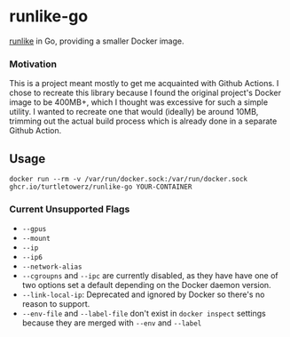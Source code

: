# runlike-go
[runlike](https://github.com/lavie/runlike) in Go, providing a smaller Docker image.


### Motivation
This is a project meant mostly to get me acquainted with Github Actions. I chose to recreate this library because
I found the original project's Docker image to be 400MB+, which I thought was excessive for such a simple utility.
I wanted to recreate one that would (ideally) be around 10MB, trimming out the actual build process which is already
done in a separate Github Action.


## Usage
`docker run --rm -v /var/run/docker.sock:/var/run/docker.sock ghcr.io/turtletowerz/runlike-go YOUR-CONTAINER`


### Current Unsupported Flags
- `--gpus`
- `--mount`
- `--ip`
- `--ip6`
- `--network-alias`
- `--cgroupns` and `--ipc` are currently disabled, as they have have one of two options set a default depending on the Docker daemon version.
- `--link-local-ip`: Deprecated and ignored by Docker so there's no reason to support.
- `--env-file` and `--label-file` don't exist in `docker inspect` settings because they are merged with `--env` and `--label`
